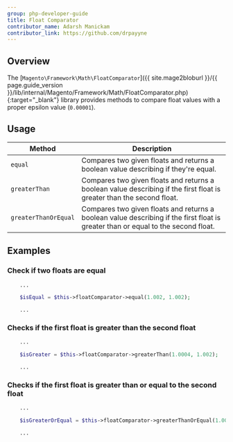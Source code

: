 ```yaml
---
group: php-developer-guide
title: Float Comparator
contributor_name: Adarsh Manickam
contributor_link: https://github.com/drpayyne
---
```


## Overview

The [`Magento\Framework\Math\FloatComparator`]({{ site.mage2bloburl }}/{{ page.guide_version }}/lib/internal/Magento/Framework/Math/FloatComparator.php){:target="\_blank"} library provides methods to compare float values with a proper epsilon value (`0.00001`).

## Usage

| Method               | Description                                                                                                                       |
| -------------------- | --------------------------------------------------------------------------------------------------------------------------------- |
| `equal`              | Compares two given floats and returns a boolean value describing if they're equal.                                                |
| `greaterThan`        | Compares two given floats and returns a boolean value describing if the first float is greater than the second float.             |
| `greaterThanOrEqual` | Compares two given floats and returns a boolean value describing if the first float is greater than or equal to the second float. |

## Examples

### Check if two floats are equal

```php
    ...

    $isEqual = $this->floatComparator->equal(1.002, 1.002);

    ...
```

### Checks if the first float is greater than the second float

```php
    ...

    $isGreater = $this->floatComparator->greaterThan(1.0004, 1.002);

    ...
```

### Checks if the first float is greater than or equal to the second float

```php
    ...

    $isGreaterOrEqual = $this->floatComparator->greaterThanOrEqual(1.0004, 1.0004);

    ...
```
